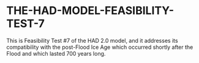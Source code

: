 # THE-HAD-MODEL-FEASIBILITY-TEST-7
This is Feasibility Test #7 of the HAD 2.0 model, and it addresses its compatibility with the post-Flood Ice Age which occurred shortly after the Flood and which lasted 700 years long.
